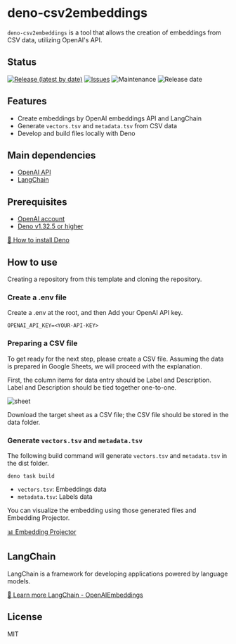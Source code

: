 # deno-csv2embeddings

`deno-csv2embeddings` is a tool that allows the creation of embeddings from CSV data, utilizing OpenAI's API.

## Status

[![Release (latest by date)](https://img.shields.io/github/v/release/Kazuki-tam/deno-csv2embeddings)](https://github.com/Kazuki-tam/deno-csv2embeddings/releases/tag/v0.0.1)
[![Issues](https://img.shields.io/github/issues/Kazuki-tam/deno-csv2embeddings)](https://github.com/Kazuki-tam/deno-csv2embeddings/issues)
![Maintenance](https://img.shields.io/maintenance/yes/2023)
![Release date](https://img.shields.io/github/release-date/Kazuki-tam/deno-csv2embeddings)

## Features
- Create embeddings by OpenAI embeddings API and LangChain
- Generate `vectors.tsv` and `metadata.tsv` from CSV data
- Develop and build files locally with Deno

## Main dependencies

- [OpenAI API](https://beta.openai.com/docs/api-reference/introduction)
- [LangChain](https://js.langchain.com/docs/)

## Prerequisites

- [OpenAI account](https://openai.com/api/)
- [Deno v1.32.5 or higher](https://deno.land/)

[🦕 How to install Deno](https://deno.land/manual@v1.29.4/getting_started/installation)


## How to use

Creating a repository from this template and cloning the repository.

### Create a .env file

Create a .env at the root, and then Add your OpenAI API key.

```
OPENAI_API_KEY=<YOUR-API-KEY>
```

### Preparing a CSV file

To get ready for the next step, please create a CSV file.
Assuming the data is prepared in Google Sheets, we will proceed with the explanation.

First, the column items for data entry should be Label and Description. Label and Description should be tied together one-to-one.

![sheet](https://user-images.githubusercontent.com/36143987/233895900-c0d59e9b-956e-487b-a343-05ebd458cd40.png)

Download the target sheet as a CSV file; the CSV file should be stored in the data folder.

### Generate `vectors.tsv` and `metadata.tsv`

The following build command will generate `vectors.tsv` and `metadata.tsv` in the dist folder.

```shell
deno task build
```

- `vectors.tsv`: Embeddings data
- `metadata.tsv`: Labels data

You can visualize the embedding using those generated files and Embedding Projector.

[📊 Embedding Projector](https://projector.tensorflow.org/)

## LangChain
LangChain is a framework for developing applications powered by language models. 

[📖 Learn more LangChain - OpenAIEmbeddings](https://js.langchain.com/docs/api/embeddings_openai/classes/OpenAIEmbeddings)

## License
MIT